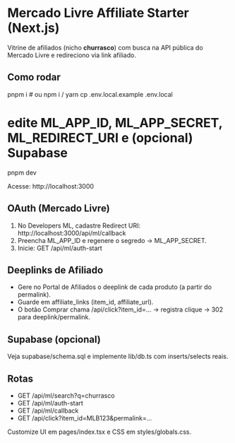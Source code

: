 # Mercado Livre Affiliate Starter (Next.js)
Vitrine de afiliados (nicho **churrasco**) com busca na API pública do Mercado Livre e redireciono via link afiliado.

## Como rodar
pnpm i # ou npm i / yarn
cp .env.local.example .env.local
# edite ML_APP_ID, ML_APP_SECRET, ML_REDIRECT_URI e (opcional) Supabase
pnpm dev

Acesse: http://localhost:3000

## OAuth (Mercado Livre)
1. No Developers ML, cadastre Redirect URI: http://localhost:3000/api/ml/callback
2. Preencha ML_APP_ID e regenere o segredo → ML_APP_SECRET.
3. Inicie: GET /api/ml/auth-start

## Deeplinks de Afiliado
- Gere no Portal de Afiliados o deeplink de cada produto (a partir do permalink).
- Guarde em affiliate_links (item_id, affiliate_url).
- O botão Comprar chama /api/click?item_id=... → registra clique → 302 para deeplink/permalink.

## Supabase (opcional)
Veja supabase/schema.sql e implemente lib/db.ts com inserts/selects reais.

## Rotas
- GET /api/ml/search?q=churrasco
- GET /api/ml/auth-start
- GET /api/ml/callback
- GET /api/click?item_id=MLB123&permalink=...

Customize UI em pages/index.tsx e CSS em styles/globals.css.
